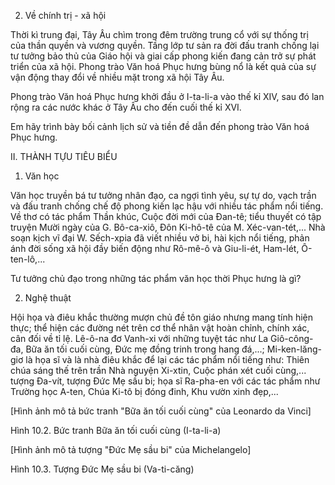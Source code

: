 2. Về chính trị - xã hội

Thời kì trung đại, Tây Âu chìm trong đêm trường trung cổ với sự thống trị của thần quyền và vương quyền. Tầng lớp tư sản ra đời đấu tranh chống lại tư tưởng bảo thủ của Giáo hội và giai cấp phong kiến đang cản trở sự phát triển của xã hội. Phong trào Văn hoá Phục hưng bùng nổ là kết quả của sự vận động thay đổi về nhiều mặt trong xã hội Tây Âu.

Phong trào Văn hoá Phục hưng khởi đầu ở I-ta-li-a vào thế kỉ XIV, sau đó lan rộng ra các nước khác ở Tây Âu cho đến cuối thế kỉ XVI.

Em hãy trình bày bối cảnh lịch sử và tiền đề dẫn đến phong trào Văn hoá Phục hưng.

II. THÀNH TỰU TIÊU BIỂU

1. Văn học

Văn học truyền bá tư tưởng nhân đạo, ca ngợi tình yêu, sự tự do, vạch trần và đấu tranh chống chế độ phong kiến lạc hậu với nhiều tác phẩm nổi tiếng. Về thơ có tác phẩm Thần khúc, Cuộc đời mới của Đan-tê; tiểu thuyết có tập truyện Mười ngày của G. Bô-ca-xiô, Đôn Ki-hô-tê của M. Xéc-van-tét,... Nhà soạn kịch vĩ đại W. Sếch-xpia đã viết nhiều vở bi, hài kịch nổi tiếng, phản ánh đời sống xã hội đầy biến động như Rô-mê-ô và Giu-li-ét, Ham-lét, Ô-ten-lô,...

Tư tưởng chủ đạo trong những tác phẩm văn học thời Phục hưng là gì?

2. Nghệ thuật

Hội họa và điêu khắc thường mượn chủ đề tôn giáo nhưng mang tính hiện thực; thể hiện các đường nét trên cơ thể nhân vật hoàn chỉnh, chính xác, cân đối về tỉ lệ. Lê-ô-na đơ Vanh-xi với những tuyệt tác như La Giô-công-đa, Bữa ăn tối cuối cùng, Đức mẹ đồng trinh trong hang đá,...; Mi-ken-lăng-giơ là họa sĩ và là nhà điêu khắc để lại các tác phẩm nổi tiếng như: Thiên chúa sáng thế trên trần Nhà nguyện Xi-xtin, Cuộc phán xét cuối cùng,... tượng Đa-vít, tượng Đức Mẹ sầu bi; họa sĩ Ra-pha-en với các tác phẩm như Trường học A-ten, Chúa Ki-tô bị đóng đinh, Khu vườn xinh đẹp,...

[Hình ảnh mô tả bức tranh "Bữa ăn tối cuối cùng" của Leonardo da Vinci]

Hình 10.2. Bức tranh Bữa ăn tối cuối cùng (I-ta-li-a)

[Hình ảnh mô tả tượng "Đức Mẹ sầu bi" của Michelangelo]

Hình 10.3. Tượng Đức Mẹ sầu bi (Va-ti-căng)